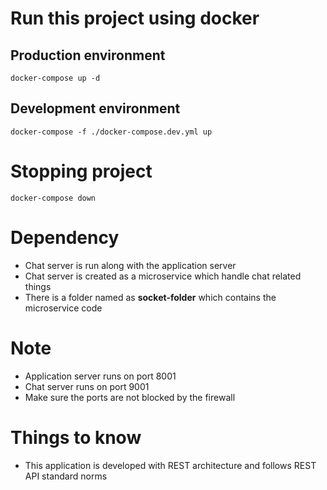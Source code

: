 # Run this project using docker
## Production environment
```
docker-compose up -d
```
## Development environment
```
docker-compose -f ./docker-compose.dev.yml up
```
# Stopping project
```
docker-compose down
```
# Dependency
- Chat server is run along with the application server
- Chat server is created as a microservice which handle chat related things
- There is a folder named as **socket-folder** which contains the microservice code

# Note
- Application server runs on port 8001
- Chat server runs on port 9001
- Make sure the ports are not blocked by the firewall

# Things to know
- This application is developed with REST architecture and follows REST API standard norms